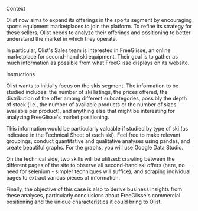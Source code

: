 Context

Olist now aims to expand its offerings in the sports segment by encouraging sports equipment marketplaces to join the platform. To refine its strategy for these sellers, Olist needs to analyze their offerings and positioning to better understand the market in which they operate.

In particular, Olist's Sales team is interested in FreeGlisse, an online marketplace for second-hand ski equipment. Their goal is to gather as much information as possible from what FreeGlisse displays on its website.

Instructions

Olist wants to initially focus on the skis segment. The information to be studied includes: the number of ski listings, the prices offered, the distribution of the offer among different subcategories, possibly the depth of stock (i.e., the number of available products or the number of sizes available per product), and anything else that might be interesting for analyzing FreeGlisse's market positioning.

This information would be particularly valuable if studied by type of ski (as indicated in the Technical Sheet of each ski). Feel free to make relevant groupings, conduct quantitative and qualitative analyses using pandas, and create beautiful graphs. For the graphs, you will use Google Data Studio.

On the technical side, two skills will be utilized: crawling between the different pages of the site to observe all second-hand ski offers (here, no need for selenium - simpler techniques will suffice), and scraping individual pages to extract various pieces of information.

Finally, the objective of this case is also to derive business insights from these analyses, particularly conclusions about FreeGlisse's commercial positioning and the unique characteristics it could bring to Olist.
